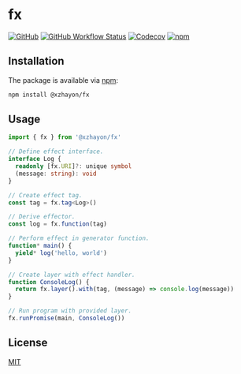 # fx

[![GitHub](https://img.shields.io/github/license/xzhavilla/fx)](LICENSE.md)
[![GitHub Workflow Status](https://img.shields.io/github/actions/workflow/status/xzhavilla/fx/test.yaml?branch=main)](https://github.com/xzhavilla/fx/actions)
[![Codecov](https://img.shields.io/codecov/c/gh/xzhavilla/fx)](https://app.codecov.io/gh/xzhavilla/fx)
[![npm](https://img.shields.io/npm/v/@xzhayon/fx)](https://www.npmjs.com/package/@xzhayon/fx)

## Installation

The package is available via [npm](https://www.npmjs.com/package/@xzhayon/fx):

```sh
npm install @xzhayon/fx
```

## Usage

```typescript
import { fx } from '@xzhayon/fx'

// Define effect interface.
interface Log {
  readonly [fx.URI]?: unique symbol
  (message: string): void
}

// Create effect tag.
const tag = fx.tag<Log>()

// Derive effector.
const log = fx.function(tag)

// Perform effect in generator function.
function* main() {
  yield* log('hello, world')
}

// Create layer with effect handler.
function ConsoleLog() {
  return fx.layer().with(tag, (message) => console.log(message))
}

// Run program with provided layer.
fx.runPromise(main, ConsoleLog())
```

## License

[MIT](LICENSE.md)
